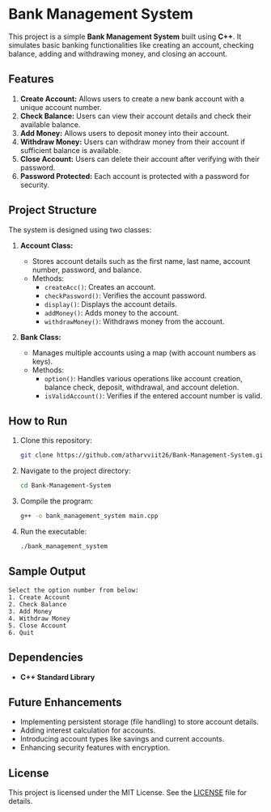

# Bank Management System

This project is a simple **Bank Management System** built using **C++**. It simulates basic banking functionalities like creating an account, checking balance, adding and withdrawing money, and closing an account. 

## Features

1. **Create Account:** Allows users to create a new bank account with a unique account number.
2. **Check Balance:** Users can view their account details and check their available balance.
3. **Add Money:** Allows users to deposit money into their account.
4. **Withdraw Money:** Users can withdraw money from their account if sufficient balance is available.
5. **Close Account:** Users can delete their account after verifying with their password.
6. **Password Protected:** Each account is protected with a password for security.

## Project Structure

The system is designed using two classes:

1. **Account Class:**
    - Stores account details such as the first name, last name, account number, password, and balance.
    - Methods:
        - `createAcc()`: Creates an account.
        - `checkPassword()`: Verifies the account password.
        - `display()`: Displays the account details.
        - `addMoney()`: Adds money to the account.
        - `withdrawMoney()`: Withdraws money from the account.

2. **Bank Class:**
    - Manages multiple accounts using a map (with account numbers as keys).
    - Methods:
        - `option()`: Handles various operations like account creation, balance check, deposit, withdrawal, and account deletion.
        - `isValidAccount()`: Verifies if the entered account number is valid.

## How to Run

1. Clone this repository:
   ```bash
   git clone https://github.com/atharvviit26/Bank-Management-System.git
   ```

2. Navigate to the project directory:
   ```bash
   cd Bank-Management-System
   ```

3. Compile the program:
   ```bash
   g++ -o bank_management_system main.cpp
   ```

4. Run the executable:
   ```bash
   ./bank_management_system
   ```

## Sample Output

```
Select the option number from below:
1. Create Account
2. Check Balance
3. Add Money
4. Withdraw Money
5. Close Account
6. Quit
```

## Dependencies

- **C++ Standard Library**

## Future Enhancements

- Implementing persistent storage (file handling) to store account details.
- Adding interest calculation for accounts.
- Introducing account types like savings and current accounts.
- Enhancing security features with encryption.

## License

This project is licensed under the MIT License. See the [LICENSE](LICENSE) file for details.


